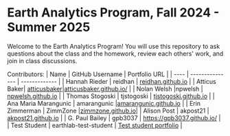 # Earth Analytics Program, Fall 2024 - Summer 2025

Welcome to the Earth Analytics Program! You will use this repository to ask questions about the class and the homework, review each others' work, and join in class discussions.

Contributors:
| Name | GitHub Username | Portfolio URL |
| ---- | --------------- | ------------- |
| Hannah Rieder | reidhan | [reidhan.github.io](https://reidhan.github.io/) |
| Atticus Baker| [atticusbaker](https://www.github.com/atticusbaker)|[atticusbaker.github.io/](https://atticusbaker.github.io/)  |
| Nolan Welsh |npwelsh  | [npwelsh.github.io](https://npwelsh.github.io/) |
| Thomas Stogoski | tjstogoski | [tjstogoski.github.io](https://tjstogoski.github.io) |
| Ana Maria Marangunic | amarangunic |[amarangunic.github.io](https://amarangunic.github.io)  |
| Erin Zimmerman | ZimmZone |[zimmzone.github.io](https://zimmzone.github.io)|
| Alison Post | akpost21  | [akpost21.github.io](akpost21.github.io) |
| G. Paul Bailey | gpb3037 | https://gpb3037.github.io/ |
| Test Student | earthlab-test-student | [Test student portfolio](https://earthlab-test-student.github.io/) |
